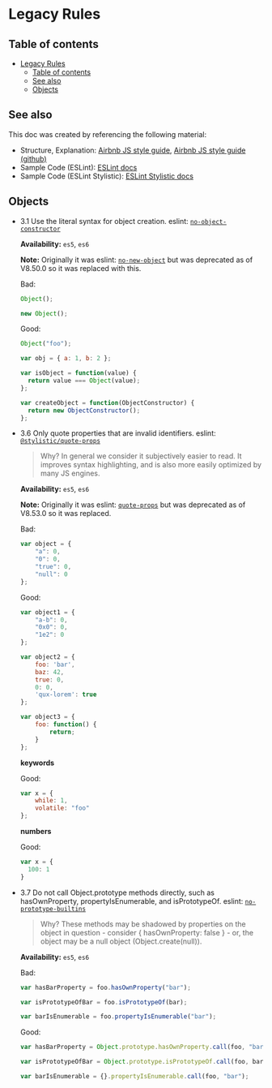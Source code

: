 # Legacy Rules

## Table of contents

- [Legacy Rules](#legacy-rules)
  - [Table of contents](#table-of-contents)
  - [See also](#see-also)
  - [Objects](#objects)

## See also

This doc was created by referencing the following material:

- Structure, Explanation: [Airbnb JS style guide](https://airbnb.io/javascript/#the-javascript-style-guide-guide), [Airbnb JS style guide (github)](https://github.com/airbnb/javascript)
- Sample Code (ESLint): [ESLint docs](https://eslint.org/docs/latest/rules)
- Sample Code (ESLint Stylistic): [ESLint Stylistic docs](https://eslint.style/rules)

## Objects

- 3.1 Use the literal syntax for object creation. eslint: [`no-object-constructor`](https://eslint.org/docs/latest/rules/no-object-constructor)

  **Availability:** `es5`, `es6`

  **Note:** Originally it was eslint: [`no-new-object`](https://eslint.org/docs/latest/rules/no-new-object) but was deprecated as of V8.50.0 so it was replaced with this.

  Bad:

  [//]: # (expectedErrors: 2)

  ```js
  Object();
  
  new Object();
  ```
  
  Good:

  [//]: # (expectedErrors: 0)

  ```js
  Object("foo");
  
  var obj = { a: 1, b: 2 };
  
  var isObject = function(value) {
    return value === Object(value);
  };

  var createObject = function(ObjectConstructor) {
    return new ObjectConstructor();
  };
  ```

- 3.6 Only quote properties that are invalid identifiers. eslint: [`@stylistic/quote-props`](https://eslint.style/rules/quote-props)

  > Why? In general we consider it subjectively easier to read. It improves syntax highlighting, and is also more easily optimized by many JS engines.

  **Availability:** `es5`, `es6`

  **Note:** Originally it was eslint: [`quote-props`](https://eslint.org/docs/latest/rules/no-new-object) but was deprecated as of V8.53.0 so it was replaced.

  Bad:

  [//]: # (expectedErrors: 4, eslint: 'no-var: "off"')

  ```js
  var object = {
      "a": 0,
      "0": 0,
      "true": 0,
      "null": 0
  };
  ```

  Good:

  [//]: # (expectedErrors: 0, eslint: 'no-var: "off"')

  ```js
  var object1 = {
      "a-b": 0,
      "0x0": 0,
      "1e2": 0
  };

  var object2 = {
      foo: 'bar',
      baz: 42,
      true: 0,
      0: 0,
      'qux-lorem': true
  };

  var object3 = {
      foo: function() {
          return;
      }
  };
  ```

  **keywords**

  Good:

  [//]: # (expectedErrors: 0, eslint: 'no-var: "off"')

  ```js
  var x = {
      while: 1,
      volatile: "foo"
  };
  ```

  **numbers**

  Good:

  [//]: # (expectedErrors: 0, eslint: 'no-var: "off"')

  ```js
  var x = {
    100: 1
  }
  ```

- 3.7 Do not call Object.prototype methods directly, such as hasOwnProperty, propertyIsEnumerable, and isPrototypeOf. eslint: [`no-prototype-builtins`](https://eslint.style/rules/no-prototype-builtins)

  > Why? These methods may be shadowed by properties on the object in question - consider { hasOwnProperty: false } - or, the object may be a null object (Object.create(null)).

  **Availability:** `es5`, `es6`

  Bad:

  [//]: # (expectedErrors: 3)

  ```js
  var hasBarProperty = foo.hasOwnProperty("bar");

  var isPrototypeOfBar = foo.isPrototypeOf(bar);

  var barIsEnumerable = foo.propertyIsEnumerable("bar");
  ```

  Good:

  [//]: # (expectedErrors: 0)

  ```js
  var hasBarProperty = Object.prototype.hasOwnProperty.call(foo, "bar");

  var isPrototypeOfBar = Object.prototype.isPrototypeOf.call(foo, bar);

  var barIsEnumerable = {}.propertyIsEnumerable.call(foo, "bar");
  ```